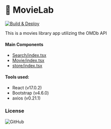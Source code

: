 # 🎥 MovieLab
[![Build & Deploy](https://github.com/amiroff157/movie-lab/actions/workflows/node.yml/badge.svg)](https://github.com/amiroff157/movie-lab/actions/workflows/node.yml)

This is a movies library app utilizing the OMDb API

#### Main Components
* [Search/index.tsx](https://github.com/amiroff157/movie-lab/blob/main/src/components/Search/index.tsx)
* [Movie/index.tsx](https://github.com/amiroff157/movie-lab/blob/main/src/components/Movies/components/Movie/index.tsx)
* [store/index.tsx](https://github.com/amiroff157/movie-lab/blob/main/src/store/index.tsx)

#### Tools used:
* React (v17.0.2)
* Bootstrap (v4.6.0)
* axios (v0.21.1)

### License

![GitHub](https://img.shields.io/github/license/amiroff157/movie-lab?color=blue)
